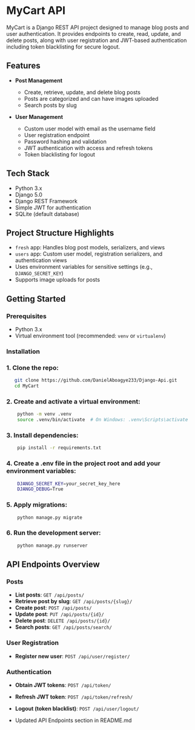 # MyCart API

MyCart is a Django REST API project designed to manage blog posts and user authentication. It provides endpoints to create, read, update, and delete posts, along with user registration and JWT-based authentication including token blacklisting for secure logout.

## Features

- **Post Management**  
  - Create, retrieve, update, and delete blog posts  
  - Posts are categorized and can have images uploaded  
  - Search posts by slug  

- **User Management**  
  - Custom user model with email as the username field  
  - User registration endpoint  
  - Password hashing and validation  
  - JWT authentication with access and refresh tokens  
  - Token blacklisting for logout  

## Tech Stack

- Python 3.x  
- Django 5.0  
- Django REST Framework  
- Simple JWT for authentication  
- SQLite (default database)  

## Project Structure Highlights

- `fresh` app: Handles blog post models, serializers, and views  
- `users` app: Custom user model, registration serializers, and authentication views  
- Uses environment variables for sensitive settings (e.g., `DJANGO_SECRET_KEY`)  
- Supports image uploads for posts  

## Getting Started

### Prerequisites

- Python 3.x  
- Virtual environment tool (recommended: `venv` or `virtualenv`)  

### Installation

### 1. Clone the repo:  
```bash
   git clone https://github.com/DanielAboagye233/Django-Api.git
   cd MyCart
```

### 2. Create and activate a virtual environment:
```bash
    python -m venv .venv
    source .venv/bin/activate  # On Windows: .venv\Scripts\activate
```

### 3. Install dependencies:
```bash
    pip install -r requirements.txt
```

### 4. Create a .env file in the project root and add your environment variables:
```bash
    DJANGO_SECRET_KEY=your_secret_key_here
    DJANGO_DEBUG=True
```

### 5. Apply migrations:
```bash
    python manage.py migrate
```

### 6. Run the development server:
```bash
    python manage.py runserver
```

## API Endpoints Overview

### Posts
- **List posts**: `GET /api/posts/`
- **Retrieve post by slug**: `GET /api/posts/{slug}/`
- **Create post**: `POST /api/posts/`
- **Update post**: `PUT /api/posts/{id}/`
- **Delete post**: `DELETE /api/posts/{id}/`
- **Search posts**: `GET /api/posts/search/`

### User Registration
- **Register new user**: `POST /api/user/register/`

### Authentication
- **Obtain JWT tokens**: `POST /api/token/`
- **Refresh JWT token**: `POST /api/token/refresh/`
- **Logout (token blacklist)**: `POST /api/user/logout/`

- Updated API Endpoints section in README.md

